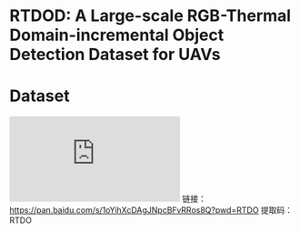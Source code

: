 # RTDOD: A Large-scale RGB-Thermal Domain-incremental Object Detection Dataset for UAVs
# Dataset 
![docs/samples.pdf](https://github.com/fenght96/RTDOD/blob/main/docs/samples.pdf)
链接：https://pan.baidu.com/s/1oYihXcDAgJNpcBFvRRos8Q?pwd=RTDO 
提取码：RTDO
